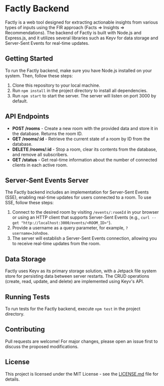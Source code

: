  Factly Backend
=============

Factly is a web tool designed for extracting actionable insights from various types of inputs using the FIR approach (Facts => Insights => Recommendations). The backend of Factly is built with Node.js and Express.js, and it utilizes several libraries such as Keyv for data storage and Server-Sent Events for real-time updates.

Getting Started
---------------

To run the Factly backend, make sure you have Node.js installed on your system. Then, follow these steps:

1. Clone this repository to your local machine.
2. Run `npm install` in the project directory to install all dependencies.
3. Run `npm start` to start the server. The server will listen on port 3000 by default.

API Endpoints
-------------

- **POST /rooms** - Create a new room with the provided data and store it in the database. Returns the room ID.
- **GET /rooms/:id** - Retrieve the current state of a room by ID from the database.
- **DELETE /rooms/:id** - Stop a room, clear its contents from the database, and remove all subscribers.
- **GET /status** - Get real-time information about the number of connected clients in each active room.

Server-Sent Events Server
-------------------------

The Factly backend includes an implementation for Server-Sent Events (SSE), enabling real-time updates for users connected to a room. To use SSE, follow these steps:

1. Connect to the desired room by visiting `/events/:roomId` in your browser or using an HTTP client that supports Server-Sent Events (e.g., `curl --get "http://localhost:3000/events/<ROOM_ID>"`).
2. Provide a username as a query parameter, for example, `?username=JohnDoe`.
3. The server will establish a Server-Sent Events connection, allowing you to receive real-time updates from the room.

Data Storage
------------

Factly uses Keyv as its primary storage solution, with a Jetpack file system store for persisting data between server restarts. The CRUD operations (create, read, update, and delete) are implemented using Keyv's API.

Running Tests
-------------

To run tests for the Factly backend, execute `npm test` in the project directory.

Contributing
------------

Pull requests are welcome! For major changes, please open an issue first to discuss the proposed modifications.

License
-------

This project is licensed under the MIT License - see the [LICENSE.md](https://github.com/anasdox/factly-backend/blob/main/LICENSE) file for details.